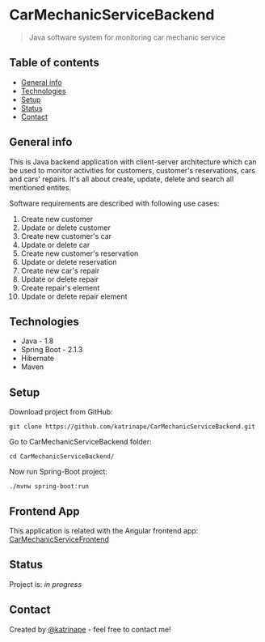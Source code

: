 # CarMechanicServiceBackend

> Java software system for monitoring car mechanic service

## Table of contents
* [General info](#general-info)
* [Technologies](#technologies)
* [Setup](#setup)
* [Status](#status)
* [Contact](#contact)

## General info
This is Java backend application with client-server architecture which can be used to monitor activities for customers, customer's reservations, cars and cars' repairs. It's all about create, update, delete and search all mentioned entites.

Software requirements are described with following use cases:

1. Create new customer
2. Update or delete customer
3. Create new customer's car
4. Update or delete car
5. Create new customer's reservation
6. Update or delete reservation
7. Create new car's repair
8. Update or delete repair
9. Create repair's element
10. Update or delete repair element

## Technologies
* Java - 1.8
* Spring Boot - 2.1.3
* Hibernate
* Maven

## Setup
Download project from GitHub:

`git clone https://github.com/katrinape/CarMechanicServiceBackend.git`

Go to CarMechanicServiceBackend folder:

`cd CarMechanicServiceBackend/`

Now run Spring-Boot project:

`./mvnw spring-boot:run`

## Frontend App
This application is related with the Angular frontend app:
[CarMechanicServiceFrontend](https://github.com/katrinape/CarMechanicServiceFrontend)

## Status
Project is: _in progress_

## Contact
Created by [@katrinape](https://www.linkedin.com/in/catherine-pe) - feel free to contact me!
